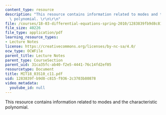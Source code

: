 ```yaml
---
content_type: resource
description: "This resource contains information related to modes and the characteristic\
  \ polynomial. \r\n\r\n"
file: /courses/18-03-differential-equations-spring-2010/1283839fb9d8c815f9362c3703b80878_MIT18_03S10_c11.pdf
file_size: 40226
file_type: application/pdf
learning_resource_types:
- Lecture Notes
license: https://creativecommons.org/licenses/by-nc-sa/4.0/
ocw_type: OCWFile
parent_title: Lecture Notes
parent_type: CourseSection
parent_uid: 31ca35fc-ab40-f2e5-4441-76c14fd2ef05
resourcetype: Document
title: MIT18_03S10_c11.pdf
uid: 1283839f-b9d8-c815-f936-2c3703b80878
video_metadata:
  youtube_id: null
---
```

This resource contains information related to modes and the characteristic polynomial. 

